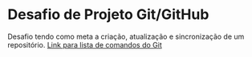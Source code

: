 # Desafio de Projeto Git/GitHub

Desafio tendo como meta a criação, atualização e sincronização de um repositório.
[Link para lista de comandos do Git](https://gist.github.com/leocomelli/2545add34e4fec21ec16)
